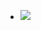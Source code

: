 <ul data-clearing>
  <li><a href="/img/blog/2011/06/27569669-image.jpg"><img src="/img/blog/2011/06/27569669-image.jpg" data-caption=""></a></li>
</ul>